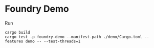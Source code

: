 # Foundry Demo

Run

```shell
cargo build
cargo test -p foundry-demo --manifest-path ./demo/Cargo.toml --features demo -- --test-threads=1
```
